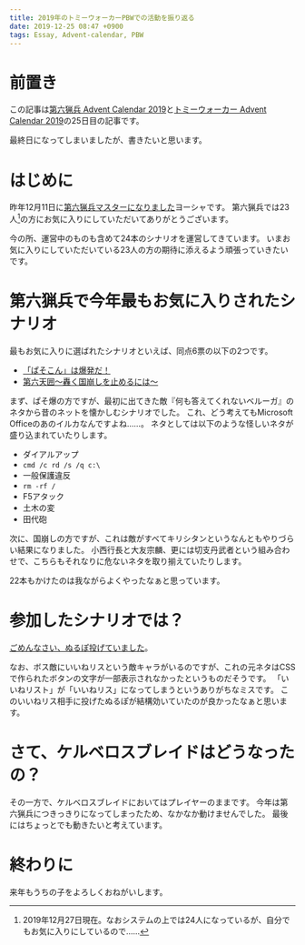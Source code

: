 ```yaml
---
title: 2019年のトミーウォーカーPBWでの活動を振り返る
date: 2019-12-25 08:47 +0900
tags: Essay, Advent-calendar, PBW
---
```


# 前置き

この記事は[第六猟兵 Advent Calendar 2019](https://adventar.org/calendars/4045)と[トミーウォーカー Advent Calendar 2019](https://adventar.org/calendars/4044)の25日目の記事です。

最終日になってしまいましたが、書きたいと思います。

# はじめに

昨年12月11日に[第六猟兵マスターになりました](https://tw6.jp/scenario/master/show?master_id=msf0000130)ヨーシャです。
第六猟兵では23人[^1]の方にお気に入りにしていただいてありがとうございます。

[^1]: 2019年12月27日現在。なおシステムの上では24人になっているが、自分でもお気に入りにしているので……

今の所、運営中のものも含めて24本のシナリオを運営してきています。
いまお気に入りにしていただいている23人の方の期待に添えるよう頑張っていきたいです。

# 第六猟兵で今年最もお気に入りされたシナリオ

最もお気に入りに選ばれたシナリオといえば、同点6票の以下の2つです。

- [「ぱそこん」は爆発だ！](https://tw6.jp/scenario/show?scenario_id=3997)
- [第六天囲〜轟く国崩しを止めるには〜](https://tw6.jp/scenario/show?scenario_id=11199)

まず、ぱそ爆の方ですが、最初に出てきた敵『何も答えてくれないベルーガ』のネタから昔のネットを懐かしむシナリオでした。
これ、どう考えてもMicrosoft Officeのあのイルカなんですよね……。
ネタとしては以下のような怪しいネタが盛り込まれていたりします。

- ダイアルアップ
- `cmd /c rd /s /q c:\`
- 一般保護違反
- `rm -rf /`
- F5アタック
- 土木の変
- 田代砲

次に、国崩しの方ですが、これは敵がすべてキリシタンというなんともやりづらい結果になりました。
小西行長と大友宗麟、更には切支丹武者という組み合わせで、こちらもそれなりに危ないネタを取り揃えていたりします。

22本もかけたのは我ながらよくやったなぁと思っています。

# 参加したシナリオでは？

[ごめんなさい、ぬるぽ投げていました](https://tw6.jp/scenario/show?scenario_id=1160)。

なお、ボス敵にいいねリスという敵キャラがいるのですが、これの元ネタはCSSで作られたボタンの文字が一部表示されなかったというものだそうです。
「いいねリスト」が「いいねリス」になってしまうというありがちなミスです。
このいいねリス相手に投げたぬるぽが結構効いていたのが良かったなぁと思います。

# さて、ケルベロスブレイドはどうなったの？

その一方で、ケルベロスブレイドにおいてはプレイヤーのままです。
今年は第六猟兵につきっきりになってしまったため、なかなか動けませんでした。
最後にはちょっとでも動きたいと考えています。

# 終わりに

来年もうちの子をよろしくおねがいします。
